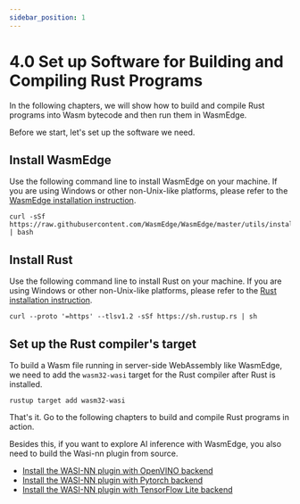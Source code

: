```yaml
---
sidebar_position: 1
---
```


# 4.0 Set up Software for Building and Compiling Rust Programs

In the following chapters, we will show how to build and compile Rust programs into Wasm bytecode and then run them in WasmEdge.

Before we start, let's set up the software we need.

## Install WasmEdge

Use the following command line to install WasmEdge on your machine. If you are using Windows or other non-Unix-like platforms, please refer to the [WasmEdge installation instruction](docs/build-and-run/install.md).

```
curl -sSf https://raw.githubusercontent.com/WasmEdge/WasmEdge/master/utils/install.sh | bash
```

## Install Rust

Use the following command line to install Rust on your machine. If you are using Windows or other non-Unix-like platforms, please refer to the [Rust installation instruction](https://www.rust-lang.org/tools/install).

```
curl --proto '=https' --tlsv1.2 -sSf https://sh.rustup.rs | sh
```

## Set up the Rust compiler's target

To build a Wasm file running in server-side WebAssembly like WasmEdge, we need to add the `wasm32-wasi` target for the Rust compiler after Rust is installed.

```
rustup target add wasm32-wasi
```

That's it. Go to the following chapters to build and compile Rust programs in action.


Besides this, if you want to explore AI inference with WasmEdge, you also need to build the Wasi-nn plugin from source.

* [Install the WASI-NN plugin with OpenVINO backend](/docs/build-and-run/install.md#wasi-nn-plugin-with-openvino-backend)
* [Install the WASI-NN plugin with Pytorch backend](/docs/build-and-run/install.md#wasi-nn-plugin-with-pytorch-backend)
* [Install the WASI-NN plugin with TensorFlow Lite backend](/docs/build-and-run/install.md#wasi-nn-plugin-with-pwith-tensorflow-lite)

